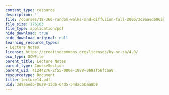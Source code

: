 ```yaml
---
content_type: resource
description: ''
file: /courses/18-366-random-walks-and-diffusion-fall-2006/3d9aaedb062915db64d554dacb6aa8b9_lecture14.pdf
file_size: 176163
file_type: application/pdf
hide_download: true
hide_download_original: null
learning_resource_types:
- Lecture Notes
license: https://creativecommons.org/licenses/by-nc-sa/4.0/
ocw_type: OCWFile
parent_title: Lecture Notes
parent_type: CourseSection
parent_uid: 41244276-2f55-080e-1888-0b9af56fcaa8
resourcetype: Document
title: lecture14.pdf
uid: 3d9aaedb-0629-15db-64d5-54dacb6aa8b9
---
```

